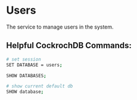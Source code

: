 # Users
The service to manage users in the system.

## Helpful CockrochDB Commands:
```sh
# set session
SET DATABASE = users;

SHOW DATABASES;

# show current default db
SHOW database;
```